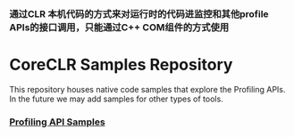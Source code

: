 ### 通过CLR 本机代码的方式来对运行时的代码进监控和其他profile APIs的接口调用，只能通过C++ COM组件的方式使用

# CoreCLR Samples Repository

This repository houses native code samples that explore the Profiling APIs. In the future we may add samples for other types of tools.

### [Profiling API Samples](https://github.com/Microsoft/clr-samples/tree/master/ProfilingAPI)
